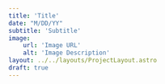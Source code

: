 ```yaml
---
title: 'Title'
date: "M/DD/YY"
subtitle: 'Subtitle'
image:
    url: 'Image URL'
    alt: 'Image Description'
layout: ../../layouts/ProjectLayout.astro
draft: true
---
```

